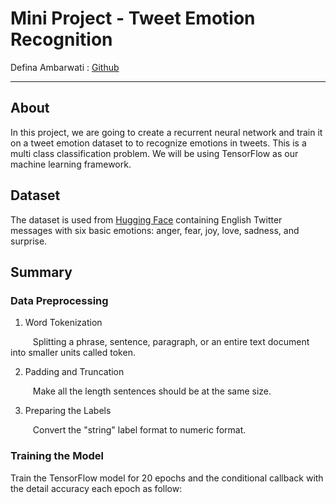 # Mini Project - Tweet Emotion Recognition
Defina Ambarwati : [Github](https://github.com/definaa2412)
***

## About
  In this project, we are going to create a recurrent neural network and train it on a tweet emotion dataset to to recognize emotions in tweets. This is a multi class classification problem. We will be using TensorFlow as our machine learning framework.
  
## Dataset
  The dataset is used from [Hugging Face](https://huggingface.co/datasets/emotion) containing English Twitter messages with six basic emotions: anger, fear, joy, love, sadness, and surprise.
  
## Summary
### Data Preprocessing
1. Word Tokenization

$\qquad$ Splitting a phrase, sentence, paragraph, or an entire text document into smaller units called token.

2. Padding and Truncation

$\qquad$ Make all the length sentences should be at the same size.

3. Preparing the Labels

$\qquad$ Convert the "string" label format to numeric format.

### Training the Model

Train the TensorFlow model for 20 epochs and the conditional callback with the detail accuracy each epoch as follow:




